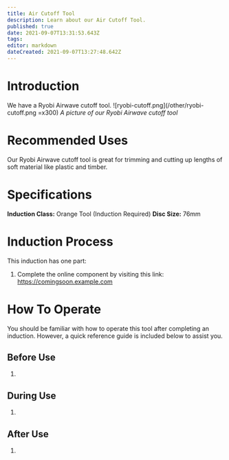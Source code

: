 ```yaml
---
title: Air Cutoff Tool
description: Learn about our Air Cutoff Tool.
published: true
date: 2021-09-07T13:31:53.643Z
tags: 
editor: markdown
dateCreated: 2021-09-07T13:27:48.642Z
---
```


# Introduction
We have a Ryobi Airwave cutoff tool.
![ryobi-cutoff.png](/other/ryobi-cutoff.png =x300)
*A picture of our Ryobi Airwave cutoff tool*

# Recommended Uses
Our Ryobi Airwave cutoff tool is great for trimming and cutting up lengths of soft material like plastic and timber.

# Specifications
**Induction Class:** Orange Tool (Induction Required)
**Disc Size:** 76mm

# Induction Process
This induction has one part:

1. Complete the online component by visiting this link: https://comingsoon.example.com

# How To Operate
You should be familiar with how to operate this tool after completing an induction. However, a quick reference guide is included below to assist you.

## Before Use
1. 

## During Use
1. 

## After Use
1. 
